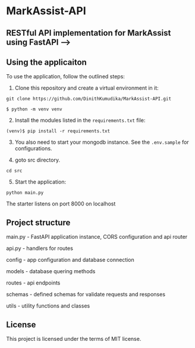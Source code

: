 # MarkAssist-API

## RESTful API implementation for MarkAssist using FastAPI -->

## Using the applicaiton

To use the application, follow the outlined steps:

1. Clone this repository and create a virtual environment in it:
```console
git clone https://github.com/DinithKumudika/MarkAssist-API.git
```
```console
$ python -m venv venv
```

2. Install the modules listed in the `requirements.txt` file:

```console
(venv)$ pip install -r requirements.txt
```

3. You also need to start your mongodb instance. See the `.env.sample` for configurations.

4. goto src directory.

```console
cd src
```

5. Start the application:

```console
python main.py
```

The starter listens on port 8000 on localhost

## Project structure

main.py - FastAPI application instance, CORS configuration and api router

api.py - handlers for routes

config - app configuration and database connection

models - database quering methods

routes - api endpoints

schemas - defined schemas for validate requests and responses

utils - utility functions and classes

## License

This project is licensed under the terms of MIT license.
